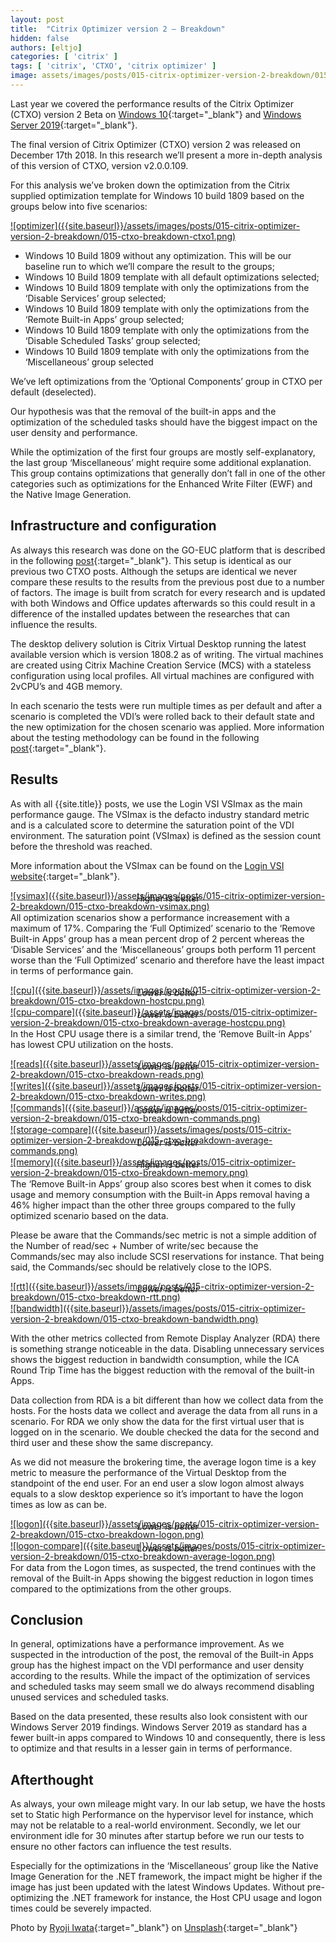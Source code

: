 ```yaml
---
layout: post
title:  "Citrix Optimizer version 2 – Breakdown"
hidden: false
authors: [eltjo]
categories: [ 'citrix' ]
tags: [ 'citrix', 'CTXO', 'citrix optimizer' ]
image: assets/images/posts/015-citrix-optimizer-version-2-breakdown/015-ctxo-breakdown-feature-image.png
---
```

Last year we covered the performance results of the Citrix Optimizer (CTXO) version 2 Beta on [Windows 10]({{site.baseurl}}/citrix-optimizer-version-2-windows-10-1809){:target="_blank"} and [Windows Server 2019]({{site.baseurl}}citrix-optimizer-version-2-windows-server-2019){:target="_blank"}.

The final version of Citrix Optimizer (CTXO) version 2 was released on December 17th 2018. In this research we’ll present a more in-depth analysis of this version of CTXO, version v2.0.0.109.

For this analysis we’ve broken down the optimization from the Citrix supplied optimization template for Windows 10 build 1809 based on the groups below into five scenarios:

<a href="{{site.baseurl}}/assets/images/posts/015-citrix-optimizer-version-2-breakdown/015-ctxo-breakdown-ctxo1.png" data-lightbox="optimizer">
![optimizer]({{site.baseurl}}/assets/images/posts/015-citrix-optimizer-version-2-breakdown/015-ctxo-breakdown-ctxo1.png)
</a>

  * Windows 10 Build 1809 without any optimization. This will be our baseline run to which we’ll compare the result to the groups;
  * Windows 10 Build 1809 template with all default optimizations selected;
  * Windows 10 Build 1809 template with only the optimizations from the ‘Disable Services’ group selected;
  * Windows 10 Build 1809 template with only the optimizations from the ‘Remote Built-in Apps’ group selected;
  * Windows 10 Build 1809 template with only the optimizations from the ‘Disable Scheduled Tasks’ group selected;
  * Windows 10 Build 1809 template with only the optimizations from the ‘Miscellaneous’ group selected

We’ve left optimizations from the ‘Optional Components’ group in CTXO per default (deselected).

Our hypothesis was that the removal of the built-in apps and the optimization of the scheduled tasks should have the biggest impact on the user density and performance.

While the optimization of the first four groups are mostly self-explanatory, the last group ‘Miscellaneous’ might require some additional explanation. This group contains optimizations that generally don’t fall in one of the other categories such as optimizations for the Enhanced Write Filter (EWF) and the Native Image Generation.

## Infrastructure and configuration
As always this research was done on the GO-EUC platform that is described in the following [post]({{site.baseurl}}/architecture-and-hardware-setup-overview-2018){:target="_blank"}. This setup is identical as our previous two CTXO posts. Although the setups are identical we never compare these results to the results from the previous post due to a number of factors. The image is built from scratch for every research and is updated with both Windows and Office updates afterwards so this could result in a difference of the installed updates between the researches that can influence the results.

The desktop delivery solution is Citrix Virtual Desktop running the latest available version which is version 1808.2 as of writing. The virtual machines are created using Citrix Machine Creation Service (MCS) with a stateless configuration using local profiles. All virtual machines are configured with 2vCPU’s and 4GB memory. 

In each scenario the tests were run multiple times as per default and after a scenario is completed the VDI’s were rolled back to their default state and the new optimization for the chosen scenario was applied. More information about the testing methodology can be found in the following [post]({{site.baseurl}}/insight-in-the-testing-methodology){:target="_blank"}.

## Results 
As with all {{site.title}} posts, we use the Login VSI VSImax as the main performance gauge. The VSImax is the defacto industry standard metric and is a calculated score to determine the saturation point of the VDI environment. The saturation point (VSImax) is defined as the session count before the threshold was reached.

More information about the VSImax can be found on the [Login VSI website](https://www.loginvsi.com/blog-alias/login-vsi/481-calculating-maximum-virtual-desktop-capacity-vsimax-explained){:target="_blank"}.

<a href="{{site.baseurl}}/assets/images/posts/015-citrix-optimizer-version-2-breakdown/015-ctxo-breakdown-vsimax.png" data-lightbox="vsimax">
![vsimax]({{site.baseurl}}/assets/images/posts/015-citrix-optimizer-version-2-breakdown/015-ctxo-breakdown-vsimax.png)
</a>
<p align="center" style="margin-top: -30px;" >
  <i>Higher is better</i>
</p>

All optimization scenarios show a performance increasement with a maximum of 17%. Comparing the ‘Full Optimized’ scenario to the ‘Remove Built-in Apps’ group has a mean percent drop of 2 percent whereas the ‘Disable Services’ and the ‘Miscellaneous’ groups both perform 11 percent worse than the ‘Full Optimized’ scenario and therefore have the least impact in terms of performance gain.

<a href="{{site.baseurl}}/assets/images/posts/015-citrix-optimizer-version-2-breakdown/015-ctxo-breakdown-hostcpu.png" data-lightbox="cpu">
![cpu]({{site.baseurl}}/assets/images/posts/015-citrix-optimizer-version-2-breakdown/015-ctxo-breakdown-hostcpu.png)
</a>
<p align="center" style="margin-top: -30px;" >
  <i>Lower is better</i>
</p>

<a href="{{site.baseurl}}/assets/images/posts/015-citrix-optimizer-version-2-breakdown/015-ctxo-breakdown-average-hostcpu.png" data-lightbox="cpu-compare">
![cpu-compare]({{site.baseurl}}/assets/images/posts/015-citrix-optimizer-version-2-breakdown/015-ctxo-breakdown-average-hostcpu.png)
</a>
<p align="center" style="margin-top: -30px;" >
  <i>Lower is better</i>
</p>

In the Host CPU usage there is a similar trend, the ‘Remove Built-in Apps’ has lowest CPU utilization on the hosts.

<a href="{{site.baseurl}}/assets/images/posts/015-citrix-optimizer-version-2-breakdown/015-ctxo-breakdown-reads.png" data-lightbox="reads">
![reads]({{site.baseurl}}/assets/images/posts/015-citrix-optimizer-version-2-breakdown/015-ctxo-breakdown-reads.png)
</a>
<p align="center" style="margin-top: -30px;" >
  <i>Lower is better</i>
</p>

<a href="{{site.baseurl}}/assets/images/posts/015-citrix-optimizer-version-2-breakdown/015-ctxo-breakdown-writes.png" data-lightbox="writes">
![writes]({{site.baseurl}}/assets/images/posts/015-citrix-optimizer-version-2-breakdown/015-ctxo-breakdown-writes.png)
</a>
<p align="center" style="margin-top: -30px;" >
  <i>Lower is better</i>
</p>

<a href="{{site.baseurl}}/assets/images/posts/015-citrix-optimizer-version-2-breakdown/015-ctxo-breakdown-commands.png" data-lightbox="commands">
![commands]({{site.baseurl}}/assets/images/posts/015-citrix-optimizer-version-2-breakdown/015-ctxo-breakdown-commands.png)
</a>
<p align="center" style="margin-top: -30px;" >
  <i>Lower is better</i>
</p>

<a href="{{site.baseurl}}/assets/images/posts/015-citrix-optimizer-version-2-breakdown/015-ctxo-breakdown-average-commands.png" data-lightbox="storage-compare">
![storage-compare]({{site.baseurl}}/assets/images/posts/015-citrix-optimizer-version-2-breakdown/015-ctxo-breakdown-average-commands.png)
</a>
<p align="center" style="margin-top: -30px;" >
  <i>Lower is better</i>
</p>

<a href="{{site.baseurl}}/assets/images/posts/015-citrix-optimizer-version-2-breakdown/015-ctxo-breakdown-memory.png" data-lightbox="memory">
![memory]({{site.baseurl}}/assets/images/posts/015-citrix-optimizer-version-2-breakdown/015-ctxo-breakdown-memory.png)
</a>
<p align="center" style="margin-top: -30px;" >
  <i>Higher is better</i>
</p>

The ‘Remove Built-in Apps’ group also scores best when it comes to disk usage and memory consumption with the Built-in Apps removal having a 46% higher impact than the other three groups compared to the fully optimized scenario based on the data.

Please be aware that the Commands/sec metric is not a simple addition of the Number of read/sec + Number of write/sec because the Commands/sec may also include SCSI reservations for instance. That being said, the Commands/sec should be relatively close to the IOPS.

<a href="{{site.baseurl}}/assets/images/posts/015-citrix-optimizer-version-2-breakdown/015-ctxo-breakdown-rtt.png" data-lightbox="rtt">
![rtt]({{site.baseurl}}/assets/images/posts/015-citrix-optimizer-version-2-breakdown/015-ctxo-breakdown-rtt.png)
</a>
<p align="center" style="margin-top: -30px;" >
  <i>Lower is better</i>
</p>

<a href="{{site.baseurl}}/assets/images/posts/015-citrix-optimizer-version-2-breakdown/015-ctxo-breakdown-bandwidth.png" data-lightbox="bandwidth">
![bandwidth]({{site.baseurl}}/assets/images/posts/015-citrix-optimizer-version-2-breakdown/015-ctxo-breakdown-bandwidth.png)
</a>

With the other metrics collected from Remote Display Analyzer (RDA) there is something strange noticeable in the data. Disabling unnecessary services shows the biggest reduction in bandwidth consumption, while the ICA Round Trip Time has the biggest reduction with the removal of the built-in Apps.

Data collection from RDA is a bit different than how we collect data from the hosts. For the hosts data we collect and average the data from all runs in a scenario. For RDA we only show the data for the first virtual user that is logged on in the scenario. We double checked the data for the second and third user and these show the same discrepancy.

As we did not measure the brokering time, the average logon time is a key metric to measure the performance of the Virtual Desktop from the standpoint of the end user. For an end user a slow logon almost always equals to a slow desktop experience so it’s important to have the logon times as low as can be.

<a href="{{site.baseurl}}/assets/images/posts/015-citrix-optimizer-version-2-breakdown/015-ctxo-breakdown-logon.png" data-lightbox="logon">
![logon]({{site.baseurl}}/assets/images/posts/015-citrix-optimizer-version-2-breakdown/015-ctxo-breakdown-logon.png)
</a>
<p align="center" style="margin-top: -30px;" >
  <i>Lower is better</i>
</p>

<a href="{{site.baseurl}}/assets/images/posts/015-citrix-optimizer-version-2-breakdown/015-ctxo-breakdown-average-logon.png" data-lightbox="logon-compare">
![logon-compare]({{site.baseurl}}/assets/images/posts/015-citrix-optimizer-version-2-breakdown/015-ctxo-breakdown-average-logon.png)
</a>
<p align="center" style="margin-top: -30px;" >
  <i>Lower is better</i>
</p>

For data from the Logon times, as suspected, the trend continues with the removal of the Built-in Apps showing the biggest reduction in logon times compared to the optimizations from the other groups.

## Conclusion
In general, optimizations have a performance improvement. As we suspected in the introduction of the post, the removal of the Built-in Apps group has the highest impact on the VDI performance and user density according to the results. While the impact of the optimization of services and scheduled tasks may seem small we do always recommend disabling unused services and scheduled tasks.

Based on the data presented, these results also look consistent with our Windows Server 2019 findings. Windows Server 2019 as standard has a fewer built-in apps compared to Windows 10 and consequently, there is less to optimize and that results in a lesser gain in terms of performance.

## Afterthought
As always, your own mileage might vary. In our lab setup, we have the hosts set to Static high Performance on the hypervisor level for instance, which may not be relatable to a real-world environment. Secondly, we let our environment idle for 30 minutes after startup before we run our tests to ensure no other factors can influence the test results.

Especially for the optimizations in the ‘Miscellaneous’ group like the Native Image Generation for the .NET framework, the impact might be higher if the image has just been updated with the latest Windows Updates. Without pre-optimizing the .NET framework for instance, the Host CPU usage and logon times could be severely impacted.

Photo by [Ryoji Iwata](https://unsplash.com/photos/5siQcvSxCP8?utm_source=unsplash&utm_medium=referral&utm_content=creditCopyText){:target="_blank"} on [Unsplash](https://unsplash.com/search/photos/puzzle?utm_source=unsplash&utm_medium=referral&utm_content=creditCopyText){:target="_blank"}
